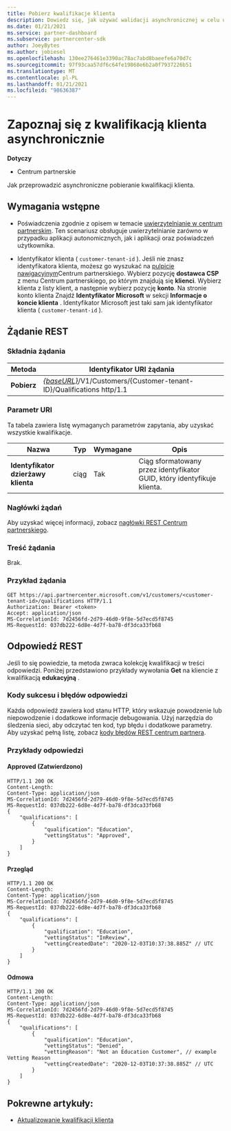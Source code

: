 ```yaml
---
title: Pobierz kwalifikacje klienta
description: Dowiedz się, jak używać walidacji asynchronicznej w celu uzyskania kwalifikacji klienta za pośrednictwem interfejsu API Centrum partnerskiego. Partnerzy mogą używać tego do weryfikowania klientów edukacyjnych.
ms.date: 01/21/2021
ms.service: partner-dashboard
ms.subservice: partnercenter-sdk
author: JoeyBytes
ms.author: jobiesel
ms.openlocfilehash: 130ee276461e3390ac78ac7abd8baeefe6a70d7c
ms.sourcegitcommit: 97f93caa57df6c64fe19868e6b2a0f7937226b51
ms.translationtype: MT
ms.contentlocale: pl-PL
ms.lasthandoff: 01/21/2021
ms.locfileid: "98636387"
---
```

# <a name="get-a-customers-qualification-asynchronously"></a>Zapoznaj się z kwalifikacją klienta asynchronicznie

**Dotyczy**

- Centrum partnerskie

Jak przeprowadzić asynchroniczne pobieranie kwalifikacji klienta.

## <a name="prerequisites"></a>Wymagania wstępne

- Poświadczenia zgodnie z opisem w temacie [uwierzytelnianie w centrum partnerskim](partner-center-authentication.md). Ten scenariusz obsługuje uwierzytelnianie zarówno w przypadku aplikacji autonomicznych, jak i aplikacji oraz poświadczeń użytkownika.

- Identyfikator klienta ( `customer-tenant-id` ). Jeśli nie znasz identyfikatora klienta, możesz go wyszukać na [pulpicie nawigacyjnym](https://partner.microsoft.com/dashboard)Centrum partnerskiego. Wybierz pozycję **dostawca CSP** z menu Centrum partnerskiego, po którym znajdują się **klienci**. Wybierz klienta z listy klient, a następnie wybierz pozycję **konto**. Na stronie konto klienta Znajdź **Identyfikator Microsoft** w sekcji **Informacje o koncie klienta** . Identyfikator Microsoft jest taki sam jak identyfikator klienta ( `customer-tenant-id` ).

## <a name="rest-request"></a>Żądanie REST

### <a name="request-syntax"></a>Składnia żądania

| Metoda  | Identyfikator URI żądania                                                                                          |
|---------|------------------------------------------------------------------------------------------------------|
| **Pobierz** | [*{baseURL}*](partner-center-rest-urls.md)/V1/Customers/{Customer-tenant-ID}/Qualifications http/1.1 |

### <a name="uri-parameter"></a>Parametr URI

Ta tabela zawiera listę wymaganych parametrów zapytania, aby uzyskać wszystkie kwalifikacje.

| Nazwa               | Typ   | Wymagane | Opis                                           |
|--------------------|--------|----------|-------------------------------------------------------|
| **Identyfikator dzierżawy klienta** | ciąg | Tak      | Ciąg sformatowany przez identyfikator GUID, który identyfikuje klienta. |

### <a name="request-headers"></a>Nagłówki żądań

Aby uzyskać więcej informacji, zobacz [nagłówki REST Centrum partnerskiego](headers.md).

### <a name="request-body"></a>Treść żądania

Brak.

### <a name="request-example"></a>Przykład żądania

```http
GET https://api.partnercenter.microsoft.com/v1/customers/<customer-tenant-id>/qualifications HTTP/1.1
Authorization: Bearer <token>
Accept: application/json
MS-CorrelationId: 7d2456fd-2d79-46d0-9f8e-5d7ecd5f8745
MS-RequestId: 037db222-6d8e-4d7f-ba78-df3dca33fb68
```

## <a name="rest-response"></a>Odpowiedź REST

Jeśli to się powiedzie, ta metoda zwraca kolekcję kwalifikacji w treści odpowiedzi.  Poniżej przedstawiono przykłady wywołania **Get** na kliencie z kwalifikacją **edukacyjną** .

### <a name="response-success-and-error-codes"></a>Kody sukcesu i błędów odpowiedzi

Każda odpowiedź zawiera kod stanu HTTP, który wskazuje powodzenie lub niepowodzenie i dodatkowe informacje debugowania. Użyj narzędzia do śledzenia sieci, aby odczytać ten kod, typ błędu i dodatkowe parametry. Aby uzyskać pełną listę, zobacz [kody błędów REST centrum partnera](error-codes.md).

### <a name="response-examples"></a>Przykłady odpowiedzi

#### <a name="approved"></a>Approved (Zatwierdzono)

```http
HTTP/1.1 200 OK
Content-Length:
Content-Type: application/json
MS-CorrelationId: 7d2456fd-2d79-46d0-9f8e-5d7ecd5f8745
MS-RequestId: 037db222-6d8e-4d7f-ba78-df3dca33fb68
{
    "qualifications": [
        {
            "qualification": "Education",
            "vettingStatus": "Approved",
        }
    ]
}

```

#### <a name="in-review"></a>Przegląd

```http
HTTP/1.1 200 OK
Content-Length:
Content-Type: application/json
MS-CorrelationId: 7d2456fd-2d79-46d0-9f8e-5d7ecd5f8745
MS-RequestId: 037db222-6d8e-4d7f-ba78-df3dca33fb68
{
    "qualifications": [
        {
            "qualification": "Education",
            "vettingStatus": "InReview",
            "vettingCreatedDate": "2020-12-03T10:37:38.885Z" // UTC
        }
    ]
}

```

#### <a name="denied"></a>Odmowa

```http
HTTP/1.1 200 OK
Content-Length:
Content-Type: application/json
MS-CorrelationId: 7d2456fd-2d79-46d0-9f8e-5d7ecd5f8745
MS-RequestId: 037db222-6d8e-4d7f-ba78-df3dca33fb68
{
    "qualifications": [
        {
            "qualification": "Education",
            "vettingStatus": "Denied",
            "vettingReason": "Not an Education Customer", // example Vetting Reason
            "vettingCreatedDate": "2020-12-03T10:37:38.885Z" // UTC
        }
    ]
}

```

## <a name="related-articles"></a>Pokrewne artykuły:

- [Aktualizowanie kwalifikacji klienta](update-a-customer-s-qualifications.md)